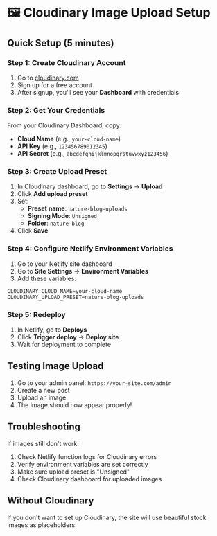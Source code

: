 # 🖼️ Cloudinary Image Upload Setup

## Quick Setup (5 minutes)

### Step 1: Create Cloudinary Account
1. Go to [cloudinary.com](https://cloudinary.com)
2. Sign up for a free account
3. After signup, you'll see your **Dashboard** with credentials

### Step 2: Get Your Credentials
From your Cloudinary Dashboard, copy:
- **Cloud Name** (e.g., `your-cloud-name`)
- **API Key** (e.g., `123456789012345`)
- **API Secret** (e.g., `abcdefghijklmnopqrstuvwxyz123456`)

### Step 3: Create Upload Preset
1. In Cloudinary dashboard, go to **Settings** → **Upload**
2. Click **Add upload preset**
3. Set:
   - **Preset name**: `nature-blog-uploads`
   - **Signing Mode**: `Unsigned`
   - **Folder**: `nature-blog`
4. Click **Save**

### Step 4: Configure Netlify Environment Variables
1. Go to your Netlify site dashboard
2. Go to **Site Settings** → **Environment Variables**
3. Add these variables:

```
CLOUDINARY_CLOUD_NAME=your-cloud-name
CLOUDINARY_UPLOAD_PRESET=nature-blog-uploads
```

### Step 5: Redeploy
1. In Netlify, go to **Deploys**
2. Click **Trigger deploy** → **Deploy site**
3. Wait for deployment to complete

## Testing Image Upload

1. Go to your admin panel: `https://your-site.com/admin`
2. Create a new post
3. Upload an image
4. The image should now appear properly!

## Troubleshooting

If images still don't work:
1. Check Netlify function logs for Cloudinary errors
2. Verify environment variables are set correctly
3. Make sure upload preset is "Unsigned"
4. Check Cloudinary dashboard for uploaded images

## Without Cloudinary

If you don't want to set up Cloudinary, the site will use beautiful stock images as placeholders. 